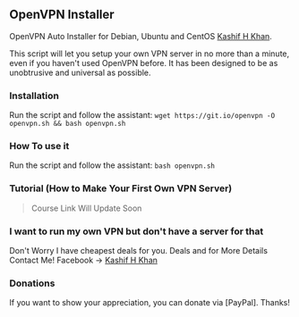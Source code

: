 ## OpenVPN Installer
OpenVPN Auto Installer for Debian, Ubuntu and CentOS [Kashif H Khan](https://www.facebook.com/kashifhk123).

This script will let you setup your own VPN server in no more than a minute, even if you haven't used OpenVPN before. It has been designed to be as unobtrusive and universal as possible.

### Installation

Run the script and follow the assistant:
`wget https://git.io/openvpn -O openvpn.sh && bash openvpn.sh`

### How To use it

Run the script and follow the assistant:
`bash openvpn.sh`

### Tutorial (How to Make Your First Own VPN Server)
> Course Link Will Update Soon

### I want to run my own VPN but don't have a server for that

Don't Worry I have cheapest deals for you. Deals and for More Details Contact Me!
Facebook -> [Kashif H Khan](https://www.facebook.com/kashifhk123)

### Donations

If you want to show your appreciation, you can donate via [PayPal]. Thanks!
